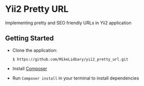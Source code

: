 # Yii2 Pretty URL
Implementing pretty and SEO friendly URLs in Yii2 application

## Getting Started

* Clone the application:

      $ https://github.com/MikeLidbary/yii2_pretty_url.git

- Install [Composer](https://getcomposer.org/doc/00-intro.md#installation-linux-unix-osx)

- Run ```Composer install``` in your terminal to install dependencies
